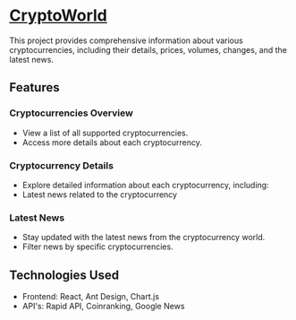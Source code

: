# [CryptoWorld](https://crypto-world-two.vercel.app/)

This project provides comprehensive information about various cryptocurrencies, including their details, prices, volumes, changes, and the latest news.

## Features

### Cryptocurrencies Overview
- View a list of all supported cryptocurrencies.
- Access more details about each cryptocurrency.

### Cryptocurrency Details
- Explore detailed information about each cryptocurrency, including:
- Latest news related to the cryptocurrency

### Latest News
- Stay updated with the latest news from the cryptocurrency world.
- Filter news by specific cryptocurrencies.

## Technologies Used

- Frontend: React, Ant Design, Chart.js
- API's: Rapid API, Coinranking, Google News


